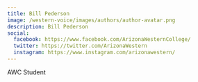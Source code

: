 ```yaml
---
title: Bill Pederson
image: /western-voice/images/authors/author-avatar.png
description: Bill Pederson
social:
  facebook: https://www.facebook.com/ArizonaWesternCollege/
  twitter: https://twitter.com/ArizonaWestern
  instagram: https://www.instagram.com/arizonawestern/
---
```


AWC Student